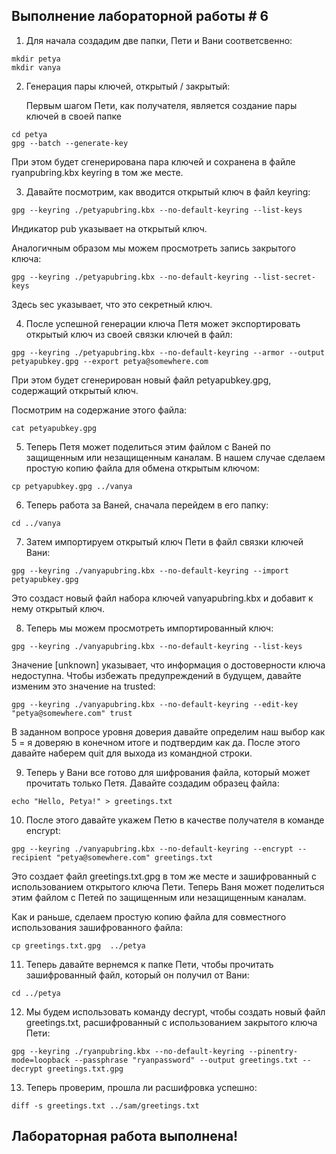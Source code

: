 ## Выполнение лабораторной работы # 6

1. Для начала создадим две папки, Пети и Вани соответсвенно:
```
mkdir petya
mkdir vanya
```

2. Генерация пары ключей, открытый / закрытый:
   
   Первым шагом Пети, как получателя, является создание пары ключей в своей папке
```
cd petya
gpg --batch --generate-key
```

  При этом будет сгенерирована пара ключей и сохранена в файле ryanpubring.kbx keyring в том же месте.

3. Давайте посмотрим, как вводится открытый ключ в файл keyring:
```
gpg --keyring ./petyapubring.kbx --no-default-keyring --list-keys
```
Индикатор pub указывает на открытый ключ.

Аналогичным образом мы можем просмотреть запись закрытого ключа:
```
gpg --keyring ./petyapubring.kbx --no-default-keyring --list-secret-keys
```

Здесь sec указывает, что это секретный ключ.

4. После успешной генерации ключа Петя может экспортировать открытый ключ из своей связки ключей в файл:
```
gpg --keyring ./petyapubring.kbx --no-default-keyring --armor --output petyapubkey.gpg --export petya@somewhere.com
```
При этом будет сгенерирован новый файл petyapubkey.gpg, содержащий открытый ключ.

Посмотрим на содержание этого файла:
```
cat petyapubkey.gpg
```

5. Теперь Петя может поделиться этим файлом с Ваней по защищенным или незащищенным каналам. В нашем случае сделаем простую копию файла для обмена открытым ключом:
```
cp petyapubkey.gpg ../vanya
```

6. Теперь работа за Ваней, сначала перейдем в его папку:
```
cd ../vanya
```

7. Затем импортируем открытый ключ Пети в файл связки ключей Вани:
```
gpg --keyring ./vanyapubring.kbx --no-default-keyring --import petyapubkey.gpg
```

Это создаст новый файл набора ключей vanyapubring.kbx и добавит к нему открытый ключ.

8. Теперь мы можем просмотреть импортированный ключ:
```
gpg --keyring ./vanyapubring.kbx --no-default-keyring --list-keys
```

Значение [unknown] указывает, что информация о достоверности ключа недоступна. Чтобы избежать предупреждений в будущем, давайте изменим это значение на trusted:
```
gpg --keyring ./vanyapubring.kbx --no-default-keyring --edit-key "petya@somewhere.com" trust
```

В заданном вопросе уровня доверия давайте определим наш выбор как 5 = я доверяю в конечном итоге и подтвердим как да. После этого давайте наберем quit для выхода из командной строки.

9. Теперь у Вани все готово для шифрования файла, который может прочитать только Петя. Давайте создадим образец файла:
```
echo "Hello, Petya!" > greetings.txt
```

10. После этого давайте укажем Петю в качестве получателя в команде encrypt:
```
gpg --keyring ./vanyapubring.kbx --no-default-keyring --encrypt --recipient "petya@somewhere.com" greetings.txt
```

Это создает файл greetings.txt.gpg в том же месте и зашифрованный с использованием открытого ключа Пети. Теперь Ваня может поделиться этим файлом с Петей по защищенным или незащищенным каналам.

Как и раньше, сделаем простую копию файла для совместного использования зашифрованного файла:
```
cp greetings.txt.gpg  ../petya
```

11. Теперь давайте вернемся к папке Пети, чтобы прочитать зашифрованный файл, который он получил от Вани:
```
cd ../petya
```

12. Мы будем использовать команду decrypt, чтобы создать новый файл greetings.txt, расшифрованный с использованием закрытого ключа Пети:
```
gpg --keyring ./ryanpubring.kbx --no-default-keyring --pinentry-mode=loopback --passphrase "ryanpassword" --output greetings.txt --decrypt greetings.txt.gpg
```

13. Теперь проверим, прошла ли расшифровка успешно:
```
diff -s greetings.txt ../sam/greetings.txt
```

## Лабораторная работа выполнена!
